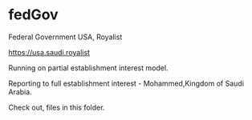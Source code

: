 # fedGov

Federal Government USA, Royalist

https://usa.saudi.royalist

Running on partial establishment interest model.  

Reporting to full establishment interest - Mohammed,Kingdom of Saudi Arabia.

Check out, files in this folder.
